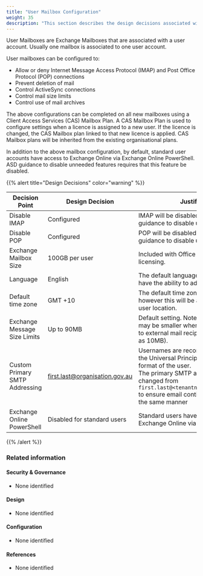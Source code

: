 ```yaml
---
title: "User Mailbox Configuration"
weight: 35
description: "This section describes the design decisions associated with User Mailbox Configuration for system(s) built using ASD's Blueprint for Secure Cloud."
---
```


User Mailboxes are Exchange Mailboxes that are associated with a user account. Usually one mailbox is associated to one user account.

User mailboxes can be configured to:

* Allow or deny Internet Message Access Protocol (IMAP) and Post Office Protocol (POP) connections
* Prevent deletion of mail
* Control ActiveSync connections
* Control mail size limits
* Control use of mail archives

The above configurations can be completed on all new mailboxes using a Client Access Services (CAS) Mailbox Plan. A CAS Mailbox Plan is used to configure settings when a licence is assigned to a new user. If the licence is changed, the CAS Mailbox plan linked to that new licence is applied. CAS Mailbox plans will be inherited from the existing organisational plans.

In addition to the above mailbox configuration, by default, standard user accounts have access to Exchange Online via Exchange Online PowerShell. ASD guidance to disable unneeded features requires that this feature be disabled.

{{% alert title="Design Decisions" color="warning" %}}

| Decision Point                 | Design Decision                                | Justification                                                                                                                                                                                                                  |
|--------------------------------|------------------------------------------------|--------------------------------------------------------------------------------------------------------------------------------------------------------------------------------------------------------------------------------|
| Disable IMAP                   | Configured                                     | IMAP will be disabled to meet ASD guidance to disable unneeded features.                                                                                                                                                      |
| Disable POP                    | Configured                                     | POP will be disabled to meet ASD guidance to disable unneeded features.                                                                                                                                                       |
| Exchange Mailbox Size          | 100GB per user                                 | Included with Office 365 E3 / E5 licensing.                                                                                                                                                                                    |
| Language                       | English                                        | The default language is English, users will have the ability to adjust this if required.                                                                                                                                       |
| Default time zone              | GMT +10                                        | The default time zone is GMT +10 however this will be adjusted based on user location.                                                                                                                                         |
| Exchange Message Size Limits   | Up to 90MB                                     | Default setting. Note that message limits may be smaller when sending messages to external mail recipients (can be as low as 10MB).                                                                                            |
| Custom Primary SMTP Addressing | first.last@organisation.gov.au | Usernames are recommended to follow the Universal Principal Name (UPN) format of the user.<br>The primary SMTP address will be changed from `first.last@<tenantname>.onmicrosoft.com` to ensure email continues to function in the same manner |
| Exchange Online PowerShell     | Disabled for standard users                    | Standard users have no need to access Exchange Online via Powershell                                                                                                                                                           |

{{% /alert %}}

### Related information

#### Security & Governance

* None identified

#### Design

* None identified

#### Configuration

* None identified

#### References

* None identified